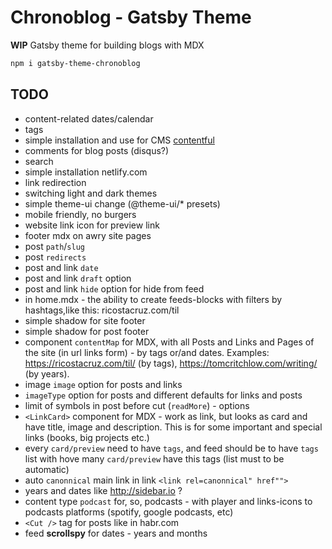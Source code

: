 # Chronoblog - Gatsby Theme

**WIP**
Gatsby theme for building blogs with MDX

```sh
npm i gatsby-theme-chronoblog
```

## TODO

- content-related dates/calendar
- tags
- simple installation and use for CMS [contentful](https://www.contentful.com/)
- comments for blog posts (disqus?)
- search
- simple installation netlify.com
- link redirection
- switching light and dark themes
- simple theme-ui change (@theme-ui/\* presets)
- mobile friendly, no burgers
- website link icon for preview link
- footer mdx on awry site pages
- post `path`/`slug`
- post `redirects`
- post and link `date`
- post and link `draft` option
- post and link `hide` option for hide from feed
- in home.mdx - the ability to create feeds-blocks with filters by hashtags,like this: ricostacruz.com/til
- simple shadow for site footer
- simple shadow for post footer
- component `contentMap` for MDX, with all Posts and Links and Pages of the site (in url links form) - by tags or/and dates. Examples: https://ricostacruz.com/til/ (by tags), https://tomcritchlow.com/writing/ (by years).
- image `image` option for posts and links
- `imageType` option for posts and different defaults for links and posts
- limit of symbols in post before cut (`readMore`) - options
- `<LinkCard>` component for MDX - work as link, but looks as card and have title, image and description. This is for some important and special links (books, big projects etc.)
- every `card/preview` need to have `tags`, and feed should be to have `tags` list with hove many `card/preview` have this tags (list must to be automatic)
- auto `canonnical` main link in link `<link rel=canonnical" href"">`
- years and dates like http://sidebar.io ?
- content type `podcast` for, so, podcasts - with player and links-icons to podcasts platforms (spotify, google podcasts, etc)
- `<Cut />` tag for posts like in habr.com
- feed **scrollspy** for dates - years and months
